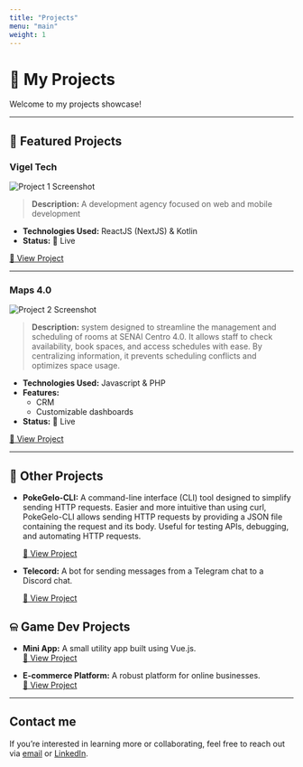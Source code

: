 ```yaml
---
title: "Projects"
menu: "main"
weight: 1
---
```


# 🚀 My Projects

Welcome to my projects showcase! 

---

## 🌟 Featured Projects

### **Vigel Tech**
![Project 1 Screenshot](/images/vigeltech.png)
> **Description:** A development agency focused on web and mobile development

- **Technologies Used:** ReactJS (NextJS) & Kotlin
- **Status:** 🚀 Live

[🔗 View Project](https://vigeltech.vercel.app/)

---

### **Maps 4.0**
![Project 2 Screenshot](/images/maps40.png)
> **Description:** system designed to streamline the management and scheduling of rooms at SENAI Centro 4.0. It allows staff to check availability, book spaces, and access schedules with ease. By centralizing information, it prevents scheduling conflicts and optimizes space usage.

- **Technologies Used:** Javascript & PHP
- **Features:**
  - CRM
  - Customizable dashboards
- **Status:** 🚀 Live

[🔗 View Project](https://maps40.fredaugusto.com.br/Maps/client/pages/login/)

---

## 📂 Other Projects
- **PokeGelo-CLI:** A command-line interface (CLI) tool designed to simplify sending HTTP requests. Easier and more intuitive than using curl, PokeGelo-CLI allows sending HTTP requests by providing a JSON file containing the request and its body. Useful for testing APIs, debugging, and automating HTTP requests.

    [🔗 View Project](https://github.com/Gabriel-Spinola/PokeGelo-CLI)

- **Telecord:** A bot for sending messages from a Telegram chat to a Discord chat.

    [🔗 View Project](https://github.com/Gabriel-Spinola/Wellington-Bot)


## ଳ Game Dev Projects
- **Mini App:** A small utility app built using Vue.js.  
  [🔗 View Project](https://example.com/mini-app)

- **E-commerce Platform:** A robust platform for online businesses.  
  [🔗 View Project](https://example.com/ecommerce)

---

## Contact me

If you’re interested in learning more or collaborating, feel free to reach out via [email](mailto:your-email@example.com) or [LinkedIn](https://linkedin.com/in/your-profile).
